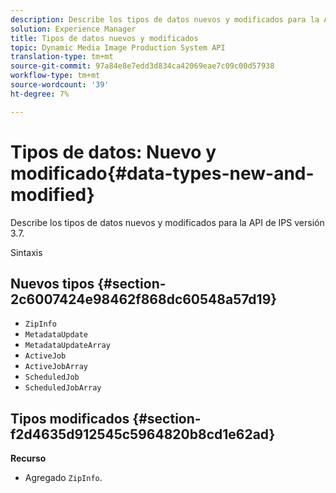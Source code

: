 ```yaml
---
description: Describe los tipos de datos nuevos y modificados para la API de IPS versión 3.7.
solution: Experience Manager
title: Tipos de datos nuevos y modificados
topic: Dynamic Media Image Production System API
translation-type: tm+mt
source-git-commit: 97a84e8e7edd3d834ca42069eae7c09c00d57938
workflow-type: tm+mt
source-wordcount: '39'
ht-degree: 7%

---
```



# Tipos de datos: Nuevo y modificado{#data-types-new-and-modified}

Describe los tipos de datos nuevos y modificados para la API de IPS versión 3.7.

Sintaxis

## Nuevos tipos {#section-2c6007424e98462f868dc60548a57d19}

* `ZipInfo`
* `MetadataUpdate`
* `MetadataUpdateArray`
* `ActiveJob`
* `ActiveJobArray`
* `ScheduledJob`
* `ScheduledJobArray`

## Tipos modificados {#section-f2d4635d912545c5964820b8cd1e62ad}

**Recurso**

* Agregado `ZipInfo`.

